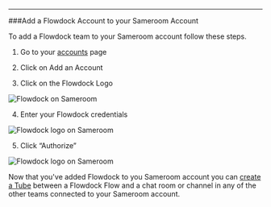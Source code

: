 ---
###Add a Flowdock Account to your Sameroom Account

To add a Flowdock team to your Sameroom account follow these steps.

1. Go to your <a href="https://sameroom.io/accounts/" target="_blank">accounts</a> page

2. Click on Add an Account

3. Click on the Flowdock Logo

![Flowdock on Sameroom](https://in.kato.im/e396458e8b6e242c0d1144e233b3a018f6b814fe4f2587e6cfbc36ce8a751/Sameroom%20Add%20Flowdock%20account%20copy.png)

4. Enter your Flowdock credentials

![Flowdock logo on Sameroom](https://in.kato.im/d5aeee26876054e3a6090772f31c5da54bb53ce048a82cb33d0427c263b587c9/Sameroom%20Login%20to%20Flowdock%20copy.png)

5. Click “Authorize”

![Flowdock logo on Sameroom](https://in.kato.im/821960fbc57b72cc9d012b9a2bd0413203c032ad2b7dbd77fbaad5e5948ab/Sameroom%20Authorize%20Flowdock%20copy.png)

Now that you've added Flowdock to you Sameroom account you can [create a Tube](/getting-started/en/tubes-portals/tubes) between a Flowdock Flow and a chat room or channel in any of the other teams connected to your Sameroom account.

